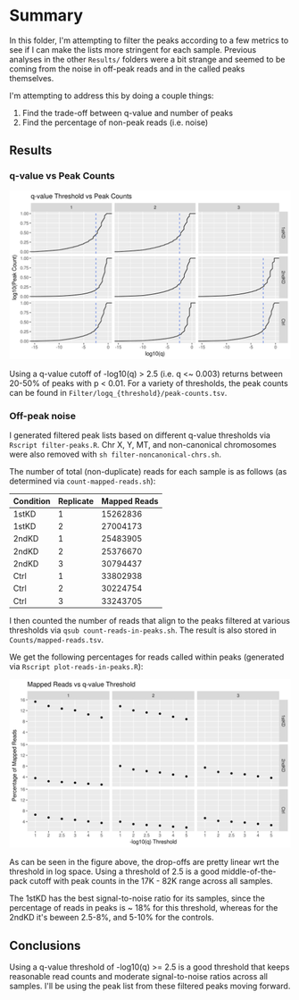 # Summary

In this folder, I'm attempting to filter the peaks according to a few metrics to see if I can make the lists more stringent for each sample.
Previous analyses in the other `Results/` folders were a bit strange and seemed to be coming from the noise in off-peak reads and in the called peaks themselves.

I'm attempting to address this by doing a couple things:

1. Find the trade-off between q-value and number of peaks
2. Find the percentage of non-peak reads (i.e. noise)

## Results

### q-value vs Peak Counts

![q-value vs peaks](q-threshold_vs_peak-counts.png)

Using a q-value cutoff of -log10(q) > 2.5 (i.e. q <~ 0.003) returns between 20-50% of peaks with p < 0.01.
For a variety of thresholds, the peak counts can be found in `Filter/logq_{threshold}/peak-counts.tsv`.

### Off-peak noise

I generated filtered peak lists based on different q-value thresholds via `Rscript filter-peaks.R`.
Chr X, Y, MT, and non-canonical chromosomes were also removed with `sh filter-noncanonical-chrs.sh`.

The number of total (non-duplicate) reads for each sample is as follows (as determined via `count-mapped-reads.sh`):

| Condition | Replicate | Mapped Reads |
| --------- | --------- | ------------ |
| 1stKD     | 1         | 15262836     |
| 1stKD     | 2         | 27004173     |
| 2ndKD     | 1         | 25483905     |
| 2ndKD     | 2         | 25376670     |
| 2ndKD     | 3         | 30794437     |
| Ctrl      | 1         | 33802938     |
| Ctrl      | 2         | 30224754     |
| Ctrl      | 3         | 33243705     |

I then counted the number of reads that align to the peaks filtered at various thresholds via `qsub count-reads-in-peaks.sh`.
The result is also stored in `Counts/mapped-reads.tsv`.

We get the following percentages for reads called within peaks (generated via `Rscript plot-reads-in-peaks.R`):

![Reads called within peaks for each sample](Counts/reads-within-peaks.png)

As can be seen in the figure above, the drop-offs are pretty linear wrt the threshold in log space.
Using a threshold of 2.5 is a good middle-of-the-pack cutoff with peak counts in the 17K - 82K range across all samples.

The 1stKD has the best signal-to-noise ratio for its samples, since the percentage of reads in peaks is ~ 18% for this threshold, whereas for the 2ndKD it's beween 2.5-8%, and 5-10% for the controls.

## Conclusions

Using a q-value threshold of -log10(q) >= 2.5 is a good threshold that keeps reasonable read counts and moderate signal-to-noise ratios across all samples.
I'll be using the peak list from these filtered peaks moving forward.
